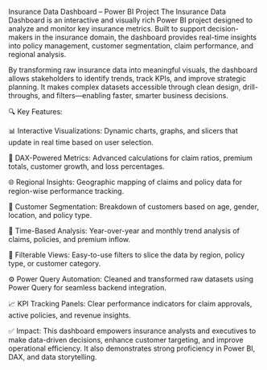 Insurance Data Dashboard – Power BI Project
The Insurance Data Dashboard is an interactive and visually rich Power BI project designed to analyze and monitor key insurance metrics. Built to support decision-makers in the insurance domain, the dashboard provides real-time insights into policy management, customer segmentation, claim performance, and regional analysis.

By transforming raw insurance data into meaningful visuals, the dashboard allows stakeholders to identify trends, track KPIs, and improve strategic planning. It makes complex datasets accessible through clean design, drill-throughs, and filters—enabling faster, smarter business decisions.


🔍 Key Features:


📊 Interactive Visualizations: Dynamic charts, graphs, and slicers that update in real time based on user selection.

🧮 DAX-Powered Metrics: Advanced calculations for claim ratios, premium totals, customer growth, and loss percentages.

🌐 Regional Insights: Geographic mapping of claims and policy data for region-wise performance tracking.

👥 Customer Segmentation: Breakdown of customers based on age, gender, location, and policy type.

📅 Time-Based Analysis: Year-over-year and monthly trend analysis of claims, policies, and premium inflow.

🔄 Filterable Views: Easy-to-use filters to slice the data by region, policy type, or customer category.

⚙️ Power Query Automation: Cleaned and transformed raw datasets using Power Query for seamless backend integration.

📈 KPI Tracking Panels: Clear performance indicators for claim approvals, active policies, and revenue insights.


✅ Impact:
This dashboard empowers insurance analysts and executives to make data-driven decisions, enhance customer targeting, and improve operational efficiency. It also demonstrates strong proficiency in Power BI, DAX, and data storytelling.

